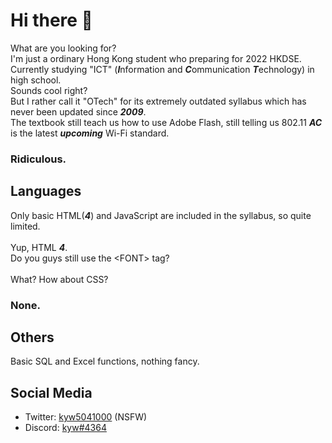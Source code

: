 [1]: https://twitter.com/kyw5041000
[2]: https://dsc.bio/kyw

# Hi there 👋

<!--
**kyw504100/kyw504100** is a ✨ _special_ ✨ repository because its `README.md` (this file) appears on your GitHub profile.

Here are some ideas to get you started:

- 🔭 I’m currently working on ...
- 🌱 I’m currently learning ...
- 👯 I’m looking to collaborate on ...
- 🤔 I’m looking for help with ...
- 💬 Ask me about ...
- 📫 How to reach me: ...
- 😄 Pronouns: ...
- ⚡ Fun fact: ...
-->
What are you looking for? <br>
I'm just a ordinary Hong Kong student who preparing for 2022 HKDSE. <br>
Currently studying "ICT" (***I***nformation and ***C***ommunication ***T***echnology) in high school. <br>
Sounds cool right? <br>
But I rather call it "OTech" for its extremely outdated syllabus which has never been updated since ***2009***. <br>
The textbook still teach us how to use Adobe Flash, still telling us 802.11 ***AC*** is the latest ***upcoming*** Wi-Fi standard. <br>
### Ridiculous.
## Languages

Only basic HTML(***4***) and JavaScript are included in the syllabus, so quite limited.<br>
​ <br>
Yup, HTML ***4***. <br>
Do you guys still use the <​FONT​> tag? <br>
​ <br>
What? How about CSS?
### None.

## Others

Basic SQL and Excel functions, nothing fancy.

## Social Media

+ Twitter: [kyw5041000][1] (NSFW)
+ Discord: [kyw#4364][2]
